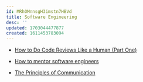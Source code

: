 ```yaml
---
id: MRhOMnnsgH3imstn7HBVd
title: Software Engineering
desc: ''
updated: 1703044477877
created: 1611453783094
---
```


- [How to Do Code Reviews Like a Human (Part One)](https://mtlynch.io/human-code-reviews-1/)

- [How to mentor software engineers](https://xdg.me/mentor-engineers/)

- [The Principles of Communication](https://learn.microsoft.com/en-us/microsoft-365/community/principles-of-communication)
